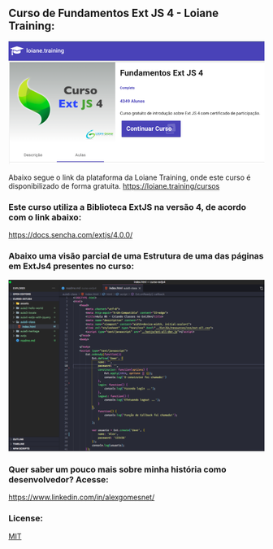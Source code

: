 
## Curso de Fundamentos Ext JS 4 - Loiane Training:

<p align="center">
  <img src="/assets/img/curso-extjs4.png" alt="Curso de Fundamentos em ExtJS4 Loiane Groner" width="1280">
</p>

Abaixo segue o link da plataforma da Loiane Training, onde este curso é disponibilizado de forma gratuita.
https://loiane.training/cursos

### Este curso utiliza a Biblioteca ExtJS na versão 4, de acordo com o link abaixo:

https://docs.sencha.com/extjs/4.0.0/

### Abaixo uma visão parcial de uma Estrutura de uma das páginas em ExtJs4 presentes no curso:

<p align="center">
  <img src="/assets/img/visual_code_page.png" alt="Tela da Aula de Classes com ExtJS" width="1280">
</p>

<!-- ### Abaixo uma visão parcial de uma chamada do projeto MVC do curso, utilizando o Insomnia:

<p align="center">
  <img src="/assets/img/insomnia_challenge_02_nodejs.png" alt="Insomnia Challenge 02 - GoStack RocketSeat" width="1280">
</p> -->

### Quer saber um pouco mais sobre minha história como desenvolvedor? Acesse:

  https://www.linkedin.com/in/alexgomesnet/

### License:

  [MIT](LICENSE)